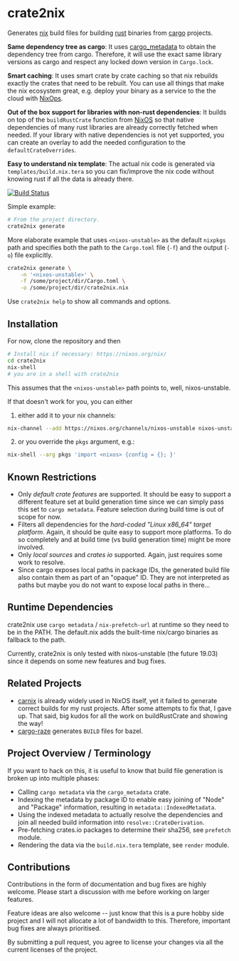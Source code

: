 # crate2nix

Generates [nix](https://nixos.org/nix/) build files for building [rust](https://www.rust-lang.org/) binaries from 
[cargo](https://crates.io/) projects.

**Same dependency tree as cargo**: It uses [cargo_metadata](https://github.com/oli-obk/cargo_metadata) to obtain the dependency tree from cargo. Therefore,
it will use the exact same library versions as cargo and respect any locked down version in `Cargo.lock`.

**Smart caching**: It uses smart crate by crate caching so that nix rebuilds exactly the crates that need to be rebuilt. You can use all
things that make the nix ecosystem great, e.g. deploy your binary as a service to the the cloud with 
[NixOps](https://nixos.org/nixops/).

**Out of the box support for libraries with non-rust dependencies**: It builds on top of the `buildRustCrate` 
function from [NixOS](https://nixos.org/) so that native dependencies of
many rust libraries are already correctly fetched when needed. If your library with native dependencies is not yet 
supported, you can create an overlay to add the needed configuration to the `defaultCrateOverrides`.

**Easy to understand nix template**: The actual nix code is generated via `templates/build.nix.tera` so you can 
fix/improve the nix code without knowing rust if all the data is already there.

[![Build Status](https://travis-ci.org/kolloch/crate2nix.svg?branch=master)](https://travis-ci.org/kolloch/crate2nix)

Simple example:

```bash
# From the project directory.
crate2nix generate
```

More elaborate example that uses `<nixos-unstable>` as the default `nixpkgs` path and specifies both the path
to the `Cargo.toml` file (`-f`) and the output (`-o`) file explicitly.

```bash
crate2nix generate \
    -n '<nixos-unstable>' \
    -f /some/project/dir/Cargo.toml \
    -o /some/project/dir/crate2nix.nix
```

Use `crate2nix help` to show all commands and options.

## Installation

For now, clone the repository and then

```bash
# Install nix if necessary: https://nixos.org/nix/
cd crate2nix
nix-shell
# you are in a shell with crate2nix
```

This assumes that the `<nixos-unstable>` path points to, well, nixos-unstable.

If that doesn't work for you, you can either 

1. either add it to your nix channels:

```bash
nix-channel --add https://nixos.org/channels/nixos-unstable nixos-unstable
```

2. or you override the `pkgs` argument, e.g.:

```bash
nix-shell --arg pkgs 'import <nixos> {config = {}; }'
```

## Known Restrictions

* Only *default crate features* are supported. It should be easy to support a different feature set at build generation 
  time since we can simply pass this set to `cargo metadata`. Feature selection during build time is out of scope for 
  now.
* Filters all dependencies for the *hard-coded "Linux x86_64" target platform*. Again, it should be quite easy to 
  support more platforms. To do so completely and at build time (vs build generation time) might be more involved.
* Only *local sources* and *crates io* supported. Again, just requires some work to resolve.
* Since cargo exposes local paths in package IDs, the generated build file also contain them as part of an "opaque"
  ID. They are not interpreted as paths but maybe you do not want to expose local paths in there...

## Runtime Dependencies

crate2nix use `cargo metadata` / `nix-prefetch-url` at runtime so they need to be in the PATH. The default.nix
adds the built-time nix/cargo binaries as fallback to the path.

Currently, crate2nix is only tested with nixos-unstable (the future 19.03) since it depends on some new features
and bug fixes.

## Related Projects

* [carnix](https://nest.pijul.com/pmeunier/carnix:master) is already widely used in NixOS itself, yet it failed to
  generate correct builds for my rust projects. After some attempts to fix that, I gave up. That said, big kudos for 
  all the work on buildRustCrate and showing the way!
* [cargo-raze](https://github.com/google/cargo-raze) generates `BUILD` files for bazel.

## Project Overview / Terminology

If you want to hack on this, it is useful to know that build file generation is broken up into multiple phases:

* Calling `cargo metadata` via the `cargo_metadata` crate.
* Indexing the metadata by package ID to enable easy joining of "Node" and "Package" information, resulting in 
  `metadata::IndexedMetadata`.
* Using the indexed metadata to actually resolve the dependencies and join all needed build information into 
  `resolve::CrateDerivation`.
* Pre-fetching crates.io packages to determine their sha256, see `prefetch` module.
* Rendering the data via the `build.nix.tera` template, see `render` module.

## Contributions

Contributions in the form of documentation and bug fixes are highly welcome. Please start a discussion with me before
working on larger features.

Feature ideas are also welcome -- just know that this is a pure hobby side project and I will not allocate a lot of
bandwidth to this. Therefore, important bug fixes are always prioritised.

By submitting a pull request, you agree to license your changes via all the current licenses of the project.
